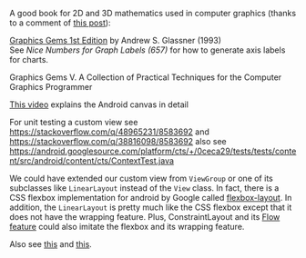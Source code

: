 A good book for 2D and 3D mathematics used in computer graphics (thanks to a comment of [this post](https://stackoverflow.com/q/57773649)):

[Graphics Gems 1st Edition](https://www.amazon.com/dp/0122861663) by Andrew S. Glassner (1993)  
See *Nice Numbers for Graph Labels (657)* for how to generate axis labels for charts.

Graphics Gems V. A Collection of Practical Techniques for the Computer Graphics Programmer

[This video](https://youtu.be/jlKrTTdTCUE) explains the Android canvas in detail

For unit testing a custom view see
https://stackoverflow.com/q/48965231/8583692 and
https://stackoverflow.com/q/38816098/8583692
also see https://android.googlesource.com/platform/cts/+/0ceca29/tests/tests/content/src/android/content/cts/ContextTest.java

We could have extended our custom view from `ViewGroup` or one of its subclasses
like `LinearLayout` instead of the `View` class.
In fact, there is a CSS flexbox implementation for android by Google called
[flexbox-layout](https://github.com/google/flexbox-layout).
In addition, the `LinearLayout` is pretty much like the CSS flexbox except that it
does not have the wrapping feature.
Plus, ConstraintLayout and its [Flow feature](https://bignerdranch.com/blog/constraintlayout-flow-simple-grid-building-without-nested-layouts/)
could also imitate the flexbox and its wrapping feature.

Also see [this](https://sriramramani.wordpress.com/2015/05/06/custom-viewgroups/) and
[this](https://dzone.com/articles/how-to-create-a-custom-layout-in-android-by-extend).
